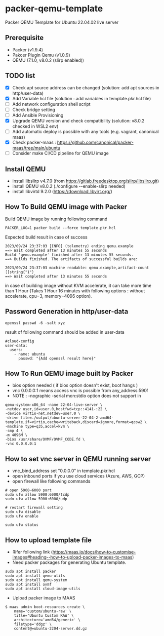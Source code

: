 # packer-qemu-template

Packer QEMU Template for Ubuntu 22.04.02 live server 

## Prerequisite
- Packer (v1.9.4)
- Pakcer Plugin Qemu (v1.0.9)
- QEMU (7.1.0, v8.0.2 (slirp enabled))

## TODO list

- [x] Check apt source address can be changed (solution: add apt sources in http/user-data)
- [x] Add Variable hcl file (solution : add variables in template.pkr.hcl file)
- [ ] Add network configuration shell script
- [ ] Check bridge setting 
- [ ] Add Ansible Provisioning
- [x] Upgrade QEMU version and check compatibility (solution: v8.0.2 checked in WSL2 env)
- [ ] Add automatic deploy is possible with any tools (e.g. vagrant, canonical maas)
- [x] Check packer-maas : https://github.com/canonical/packer-maas/tree/main/ubuntu
- [ ] Consider make CI/CD pipeline for QEMU image

## Install QEMU

- install libslirp v4.7.0 (from https://gitlab.freedesktop.org/slirp/libslirp.git)
- install QEMU v8.0.2 (./configure --enable-slirp needed)
- install libvirtd 9.2.0 (https://download.libvirt.org/)

## How To Build QEMU image with Packer

Build QEMU image by running following command

```
PACKER_LOG=1 packer build --force template.pkr.hcl
```

Expected build result in case of success

```
2023/09/24 23:37:03 [INFO] (telemetry) ending qemu.example
==> Wait completed after 13 minutes 55 seconds
Build 'qemu.example' finished after 13 minutes 55 seconds.
==> Builds finished. The artifacts of successful builds are:

2023/09/24 23:37:03 machine readable: qemu.example,artifact-count []string{"1"}
==> Wait completed after 13 minutes 55 seconds
```

in case of building image without KVM accelerate, it can take more time than 1 Hour (Takes 1 Hour 16 minutes with following options : without accelerate, cpu=3, memory=4096 option).

## Password Generation in http/user-data

`openssl passwd -6 -salt xyz`

result of following command should be added in user-data
```
#cloud-config
user-data:
  users:
    - name: ubuntu
      passwd: "{Add openssl result here}"

```

## How To Run QEMU image built by Packer
- bios option needed ( if bios option doesn't exist, boot hangs )
- vnc 0.0.0.0:1 means access vnc is possible from any_address:5901
- NOTE : -nographic -serial mon:stdio option does not support in 
``` 
qemu-system-x86_64 -name 22-04-live-server \               
-netdev user,id=user.0,hostfwd=tcp::4141-:22 \              
-device virtio-net,netdev=user.0 \  
-drive file=./output/ubuntu-server-22-04-2-amd64-template,if=virtio,cache=writeback,discard=ignore,format=qcow2 \              
-machine type=q35,accel=kvm \              
-smp 4 \
-m 4096M \
-bios /usr/share/OVMF/OVMF_CODE.fd \
-vnc 0.0.0.0:1
```

## How to set vnc server in QEMU running server
- vnc_bind_address set "0.0.0.0" in template.pkr.hcl
- open inbound ports if you use cloud services (Azure, AWS, GCP)
- open firewall like following commands
```
# open 5900~6000 port
sudo ufw allow 5900:6000/tcdp
sudo ufw allow 5900:6000/udp

# restart firewall setting
sudo ufw disable
sudo ufw enable

sudo ufw status
``` 

## How to upload template file

- Rifer following link (https://maas.io/docs/how-to-customise-images#heading--how-to-upload-packer-images-to-maas)
- Need packer packages for generating Ubuntu template.
```
sudo apt install packer
sudo apt install qemu-utils
sudo apt install qemu-system
sudo apt install ovmf
sudo apt install cloud-image-utils
```

- Upload packer image to MAAS

```
$ maas admin boot-resources create \
    name='custom/ubuntu-raw' \
    title='Ubuntu Custom RAW' \
    architecture='amd64/generic' \
    filetype='ddgz' \
    content@=ubuntu-2204-server.dd.gz
```

